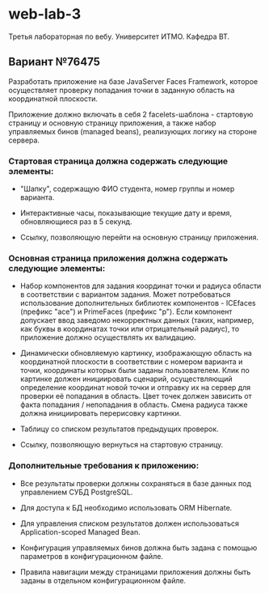 # web-lab-3

Третья лабораторная по вебу. Университет ИТМО. Кафедра ВТ.

## Вариант №76475

Разработать приложение на базе JavaServer Faces Framework, которое осуществляет проверку попадания точки в заданную область на координатной плоскости.

Приложение должно включать в себя 2 facelets-шаблона - стартовую страницу и основную страницу приложения, а также набор управляемых бинов (managed beans), реализующих логику на стороне сервера.

### Стартовая страница должна содержать следующие элементы:

* "Шапку", содержащую ФИО студента, номер группы и номер варианта.

* Интерактивные часы, показывающие текущие дату и время, обновляющиеся раз в 5 секунд.

* Ссылку, позволяющую перейти на основную страницу приложения.

### Основная страница приложения должна содержать следующие элементы:

* Набор компонентов для задания координат точки и радиуса области в соответствии с вариантом задания. Может потребоваться использование дополнительных библиотек компонентов - ICEfaces (префикс "ace") и PrimeFaces (префикс "p"). Если компонент допускает ввод заведомо некорректных данных (таких, например, как буквы в координатах точки или отрицательный радиус), то приложение должно осуществлять их валидацию.

* Динамически обновляемую картинку, изображающую область на координатной плоскости в соответствии с номером варианта и точки, координаты которых были заданы пользователем. Клик по картинке должен инициировать сценарий, осуществляющий определение координат новой точки и отправку их на сервер для проверки её попадания в область. Цвет точек должен зависить от факта попадания / непопадания в область. Смена радиуса также должна инициировать перерисовку картинки.

* Таблицу со списком результатов предыдущих проверок.

* Ссылку, позволяющую вернуться на стартовую страницу.

### Дополнительные требования к приложению:

* Все результаты проверки должны сохраняться в базе данных под управлением СУБД PostgreSQL.

* Для доступа к БД необходимо использовать ORM Hibernate.

* Для управления списком результатов должен использоваться Application-scoped Managed Bean.

* Конфигурация управляемых бинов должна быть задана с помощью параметров в конфигурационном файле.

* Правила навигации между страницами приложения должны быть заданы в отдельном конфигурационном файле.
